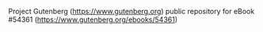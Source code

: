 Project Gutenberg (https://www.gutenberg.org) public repository for
eBook #54361 (https://www.gutenberg.org/ebooks/54361)
